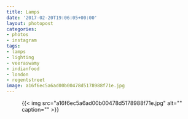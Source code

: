 ```yaml
---
title: Lamps
date: '2017-02-20T19:06:05+00:00'
layout: photopost
categories:
- photos
- instagram
tags:
- lamps
- lighting
- veeraswamy
- indianfood
- london
- regentstreet
image: a16f6ec5a6ad00b00478d5178988f71e.jpg
---
```


<figure class="photo photo--square">
  {{< img src="a16f6ec5a6ad00b00478d5178988f71e.jpg" alt="" caption="" >}}

</figure>




